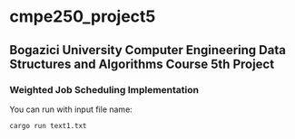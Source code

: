 # cmpe250_project5
## Bogazici University Computer Engineering Data Structures and Algorithms Course 5th Project
### Weighted Job Scheduling Implementation

You can run with input file name:

```
cargo run text1.txt
```
